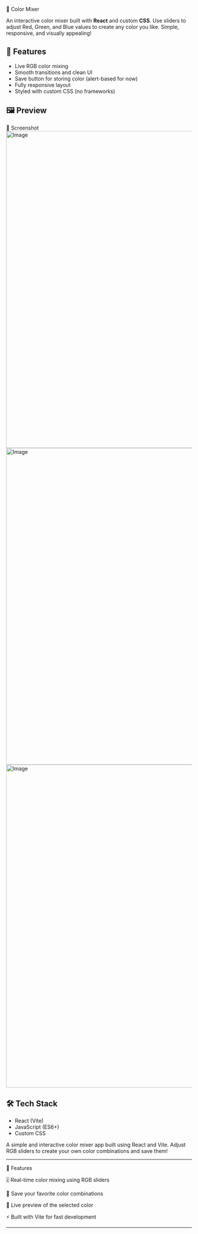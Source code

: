 🎨 Color Mixer

An interactive color mixer built with **React** and custom **CSS**. Use sliders to adjust Red, Green, and Blue values to create any color you like. Simple, responsive, and visually appealing!

## 🚀 Features

- Live RGB color mixing
- Smooth transitions and clean UI
- Save button for storing color (alert-based for now)
- Fully responsive layout
- Styled with custom CSS (no frameworks)

## 🖼️ Preview
📸 Screenshot
<img width="1807" height="857" alt="Image" src="https://github.com/user-attachments/assets/dfca47b9-56b4-445d-b49d-cc586cc22c55" />
<img width="1796" height="856" alt="Image" src="https://github.com/user-attachments/assets/443d0a29-7048-4178-b80c-2ff3e3823e94" />
<img width="1834" height="873" alt="Image" src="https://github.com/user-attachments/assets/9955b715-2a43-487c-86a6-d4c9a77d31f6" />

## 🛠️ Tech Stack

- React (Vite)
- JavaScript (ES6+)
- Custom CSS

A simple and interactive color mixer app built using React and Vite. Adjust RGB sliders to create your own color combinations and save them!


---

🔧 Features

🎚️ Real-time color mixing using RGB sliders

💾 Save your favorite color combinations

🎨 Live preview of the selected color

⚡ Built with Vite for fast development



---



